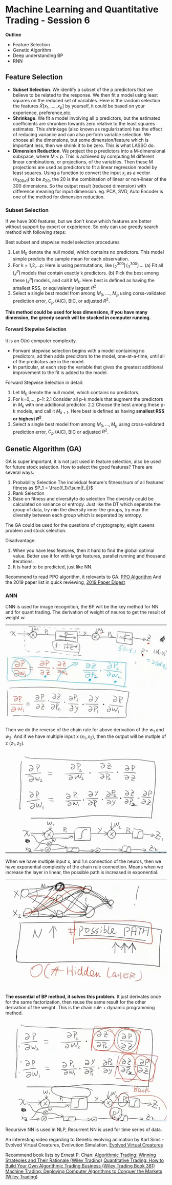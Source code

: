 ﻿# Machine Learning and Quantitative Trading - Session 6
**Outline**
 - Feature Selection
 - Genetic Algorithm
 - Deep understanding BP
 - RNN

## Feature Selection
- **Subset Selection**. We identify a subset of the p predictors that we believe to be related to the response. We then fit a model using least squares on the reduced set of variables. Here is the random selection the features $\bar X [x_1, ...., x_p]$ by yourself, it could be based on your experience, preference,etc.
- **Shrinkage**. We fit a model involving all p predictors, but the estimated coefficients are shrunken towards zero relative to the least squares estimates. This shrinkage (also known as regularization) has the effect of reducing variance and can also perform variable selection. We choose all the dimensions, but some dimension/feature which is important less, then we shrink it to be zero. This is what LASSO do.
- **Dimension Reduction**. We project the p predictors into a M-dimensional subspace, where M < p. This is achieved by computing M different linear combinations, or projections, of the variables. Then these M projections are used as predictors to fit a linear regression model by least squares. Using a function to convert the input $x_i$ as a vector ($x_{300x1}$) to be $z_{20}$, the 20 is the combination of linear or non-linear of the 300 dimensions. So the output result (reduced dimension) with difference meaning for input dimension. eg. PCA, SVD, Auto Encoder is one of the method for dimension reduction.

### Subset Selection
If we have 300 features, but we don't know which features are better without support by expert or experience. So only can use greedy search method with following steps:

Best subset and stepwise model selection procedures
1. Let $M_0$ denote the null model, which contains no predictors. This model simple predicts the sample mean for each observation.
2. For k = 1,2,...p: Here is using permutations, like  $\lgroup _2^{300} \rgroup$ $\lgroup _3^{300} \rgroup$....
    (a) Fit all $\lgroup _k^p \rgroup$ models that contain exactly k predictors.
    (b) Pick the best among these $\lgroup _k^p \rgroup$ models, and call it $M_k$. Here best is defined as having the smallest RSS, or equivalently largest $R^2$
3. Select a single best model from among $M_0, ...., M_p$ using corss-validated prediction error, $C_p$ (AIC), BIC, or adjusted $R^2$.

**This method could be used for less dimensions, if you have many dimension, the greedy search will be stucked in computer running.**

#### Forward Stepwise Selection
It is an O(n) computer complexity.

- Forward stepwise selection begins with a model containing no predictors, ad then adds predictors to the model, one-at-a-time, until all of the predictors are in the model.
- In particular, at each step the variable that gives the greatest additional improvement to the fit is added to the model.

Forward Stepwise Selection in detail: 
1. Let $M_0$ denote the null model, which contains no predictors.
2. For k=0,..., p-1:
    2.1 Consider all p-k models that augment the predictors in $M_k$ with one additional predictor.
    2.2 Choose the best among these p-k models, and call it $M_{k+1}$. Here best is defined as having **smallest RSS or highest $R^2$**.
3. Select a single best model from among $M_0,...,M_p$ using cross-validated prediction error, $C_p$ (AIC), BIC or adjusted $R^2$.

## Genetic Algorithm (GA)
GA is super important, it is not just used in feature selection, also be used for future stock selection. 
How to select the good features?
There are several ways:
1. Probability Selection
   The individual feature's fitness/sum of all features' fitness as $P_1 = \frac{f_1}{\sum|f_i|}$
2. Rank Selection
3. Base on fitness and diversityto do selection
    The diversity could be calculated on variance or entropy. Just like the DT which seperate the group of data, try min the diversity inner the groups, try max the diversity between each group which is seperated by entropy.
    
The GA could be used for the questions of cryptography, eight queens problem and stock selection. 

Disadvantage: 
1. When you have less features, then it hard to find the global optimal value. Better use it for with large features, parallel running and thousand iterations.
2. It is hard to be predicted, just like NN.

Recommend to read PPO algorithm, it relevants to GA. [PPO Algorithm](https://zhuanlan.zhihu.com/p/182578237)
And the 2019 paper list  in quick reviewing, [2019 Paper Digest](https://www.paperdigest.org/2019/11/neurips-2019-highlights/)

### ANN
CNN is used for image recognition, the BP will be the key method for NN and for quant trading. 
The derivation of weight of neuros to get the result of weight $w$.

![Derivation of weight of neuros](https://github.com/yanzhang422/Quant/blob/master/ML_Trading/Session%206/IMG/Derivation%20of%20weight.PNG)

Then we do the reverse of the chain rule for above derivation of the $w_1$ and $w_2$. And if we have multiple input x ($x_1, x_2$), then the output will be mutlple of z ($z_1, z_2$).

![Reverse of the chain rule](https://github.com/yanzhang422/Quant/blob/master/ML_Trading/Session%206/IMG/reverse%20of%20the%20chain%20rule.PNG)

When we have multiple input x, and 1:n connection of the neuros, then we have exponential complexity of the chain rule connection. Means when we increase the layer in linear, the possible path is increased in exponential. 

![BP help decrease the computer complexity](https://github.com/yanzhang422/Quant/blob/master/ML_Trading/Session%206/IMG/BP%20help%20decrease%20the%20complexity.PNG)

**The essential of BP method, it solves this problem.** It just derivates once for the same factorization, then reuse the same result for the other derivation of the weight. This is the chain rule + dynamic programming method. 

![Essential of BP](https://github.com/yanzhang422/Quant/blob/master/ML_Trading/Session%206/IMG/Essential%20of%20BP.PNG)

Recursive NN is used in NLP, Recurrent NN is used for time series of data.

An interesting video regarding to Genetic evolving animation by Karl Sims - Evolved Virtual Creatures, Evolvution Simulation. [Evolved Virtual Creatures](https://www.youtube.com/watch?v=JBgG_VSP7f8)

Recommend book lists by Ernest P. Chan:
[Algorithmic Trading: Winning Strategies and Their Rationale (Wiley Trading)](https://www.amazon.com/gp/product/B00CY5HC0U/ref=dbs_a_def_rwt_hsch_vapi_tkin_p1_i0)
[Quantitative Trading: How to Build Your Own Algorithmic Trading Business (Wiley Trading Book 381)](https://www.amazon.com/gp/product/B001FA0GGC/ref=dbs_a_def_rwt_hsch_vapi_tkin_p1_i1)
[Machine Trading: Deploying Computer Algorithms to Conquer the Markets (Wiley Trading)](https://www.amazon.com/gp/product/B01N7NKVG0/ref=dbs_a_def_rwt_hsch_vapi_tkin_p1_i2)



